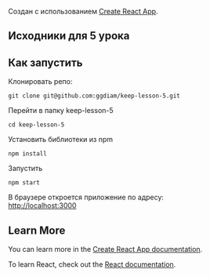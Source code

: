 Создан с использованием [Create React App](https://github.com/facebook/create-react-app).

## Исходники для 5 урока

## Как запустить

Клонировать репо:

```
git clone git@github.com:ggdiam/keep-lesson-5.git
```

Перейти в папку keep-lesson-5
```
cd keep-lesson-5
```

Установить библиотеки из npm
```
npm install
```

Запустить
```
npm start
```

В браузере откроется приложение по адресу:<br>
[http://localhost:3000](http://localhost:3000)

## Learn More

You can learn more in the [Create React App documentation](https://facebook.github.io/create-react-app/docs/getting-started).

To learn React, check out the [React documentation](https://reactjs.org/).
